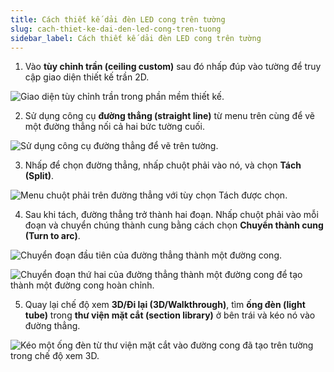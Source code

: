 ```yaml
---
title: Cách thiết kế dải đèn LED cong trên tường
slug: cach-thiet-ke-dai-den-led-cong-tren-tuong
sidebar_label: Cách thiết kế dải đèn LED cong trên tường
---
```


1. Vào **tùy chỉnh trần (ceiling custom)** sau đó nhấp đúp vào tường để truy cập giao diện thiết kế trần 2D.

![Giao diện tùy chỉnh trần trong phần mềm thiết kế.](https://storage.googleapis.com/jegavn_kb/images/437c9374-28cd-4bbd-9b51-6c4131e02197.png)

2. Sử dụng công cụ **đường thẳng (straight line)** từ menu trên cùng để vẽ một đường thẳng nối cả hai bức tường cuối.

![Sử dụng công cụ đường thẳng để vẽ trên tường.](https://storage.googleapis.com/jegavn_kb/images/60f5374b-5f38-4f41-a467-fd75225743e5.png)

3. Nhấp để chọn đường thẳng, nhấp chuột phải vào nó, và chọn **Tách (Split)**.

![Menu chuột phải trên đường thẳng với tùy chọn Tách được chọn.](https://storage.googleapis.com/jegavn_kb/images/c6f6018d-b7b7-4be0-bf0e-0b5f83299ec4.png)

4. Sau khi tách, đường thẳng trở thành hai đoạn. Nhấp chuột phải vào mỗi đoạn và chuyển chúng thành cung bằng cách chọn **Chuyển thành cung (Turn to arc)**.

![Chuyển đoạn đầu tiên của đường thẳng thành một đường cong.](https://storage.googleapis.com/jegavn_kb/images/8732d850-34c1-426d-b719-ced4746af146.png)

![Chuyển đoạn thứ hai của đường thẳng thành một đường cong để tạo thành một đường cong hoàn chỉnh.](https://storage.googleapis.com/jegavn_kb/images/495ee9d5-af63-469e-aff9-a605831a2217.png)

5. Quay lại chế độ xem **3D/Đi lại (3D/Walkthrough)**, tìm **ống đèn (light tube)** trong **thư viện mặt cắt (section library)** ở bên trái và kéo nó vào đường thẳng.

![Kéo một ống đèn từ thư viện mặt cắt vào đường cong đã tạo trên tường trong chế độ xem 3D.](https://storage.googleapis.com/jegavn_kb/images/20339b9c-c17f-4f76-a757-2b7d8c999592.png)